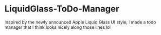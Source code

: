 # LiquidGlass-ToDo-Manager
Inspired by the newly announced Apple Liquid Glass UI style, I made a todo manager that I think looks nicely along those lines lol
